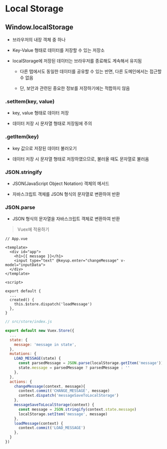 # Local Storage

## Window.localStorage

- 브라우저의 내장 객체 중 하나

- Key-Value 형태로 데이터를 저장할 수 있는 저장소

- localStorage에 저장된 데이터는 브라우저를 종료해도 계속해서 유지됨

  - 다른 탭에서도 동일한 데이터를 공유할 수 있는 반면, 다른 도메인에서는 접근할 수 없음

  - 단, 보안과 관련된 중요한 정보를 저장하기에는 적합하지 않음

### .setItem(key, value)

  - key, value 형태로 데이터 저장

  - 데이터 저장 시 문자열 형태로 저장됨에 주의

### .getItem(key)

  - key 값으로 저장된 데이터 불러오기

  - 데이터 저장 시 문자열 형태로 저장하였으므로, 불러올 때도 문자열로 불러옴

### JSON.stringify

  - JSON(JavaScript Object Notation) 객체의 메서드

  - 자바스크립트 객체를 JSON 형식의 문자열로 변환하여 반환

### JSON.parse

  - JSON 형식의 문자열을 자바스크립트 객체로 변환하여 반환

> Vuex에 적용하기

```vue
// App.vue

<template>
  <div id="app">
    <h1>{{ message }}</h1>
    <input type="text" @keyup.enter="changeMessage" v-model="inputData">
  </div>
</template>

<script>

export default {
  ...
  created() {
    this.$store.dispatch('loadMessage')
  },
}
```

```js
// src/store/index.js

export default new Vuex.Store({
  ...
  state: {
    message: 'message in state',
  },
  mutations: {
    LOAD_MESSAGE(state) {
      const parsedMessage = JSON.parse(localStorage.getItem('message'))
      state.message = parsedMessage ? parsedMessage : ''
    },
  },
  actions: {
    changeMessage(context, message){
      context.commit('CHANGE_MESSAGE', message)
      context.dispatch('messageSaveToLocalStorage')
    },
    messageSaveToLocalStorage(context) {
      const message = JSON.stringify(context.state.message)
      localStorage.setItem('message', message)
    },
    loadMessage(context) {
      context.commit('LOAD_MESSAGE')
    },
  }
})
```
